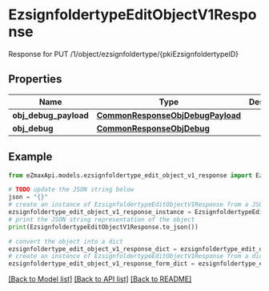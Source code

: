 # EzsignfoldertypeEditObjectV1Response

Response for PUT /1/object/ezsignfoldertype/{pkiEzsignfoldertypeID}

## Properties

Name | Type | Description | Notes
------------ | ------------- | ------------- | -------------
**obj_debug_payload** | [**CommonResponseObjDebugPayload**](CommonResponseObjDebugPayload.md) |  | 
**obj_debug** | [**CommonResponseObjDebug**](CommonResponseObjDebug.md) |  | [optional] 

## Example

```python
from eZmaxApi.models.ezsignfoldertype_edit_object_v1_response import EzsignfoldertypeEditObjectV1Response

# TODO update the JSON string below
json = "{}"
# create an instance of EzsignfoldertypeEditObjectV1Response from a JSON string
ezsignfoldertype_edit_object_v1_response_instance = EzsignfoldertypeEditObjectV1Response.from_json(json)
# print the JSON string representation of the object
print(EzsignfoldertypeEditObjectV1Response.to_json())

# convert the object into a dict
ezsignfoldertype_edit_object_v1_response_dict = ezsignfoldertype_edit_object_v1_response_instance.to_dict()
# create an instance of EzsignfoldertypeEditObjectV1Response from a dict
ezsignfoldertype_edit_object_v1_response_form_dict = ezsignfoldertype_edit_object_v1_response.from_dict(ezsignfoldertype_edit_object_v1_response_dict)
```
[[Back to Model list]](../README.md#documentation-for-models) [[Back to API list]](../README.md#documentation-for-api-endpoints) [[Back to README]](../README.md)


